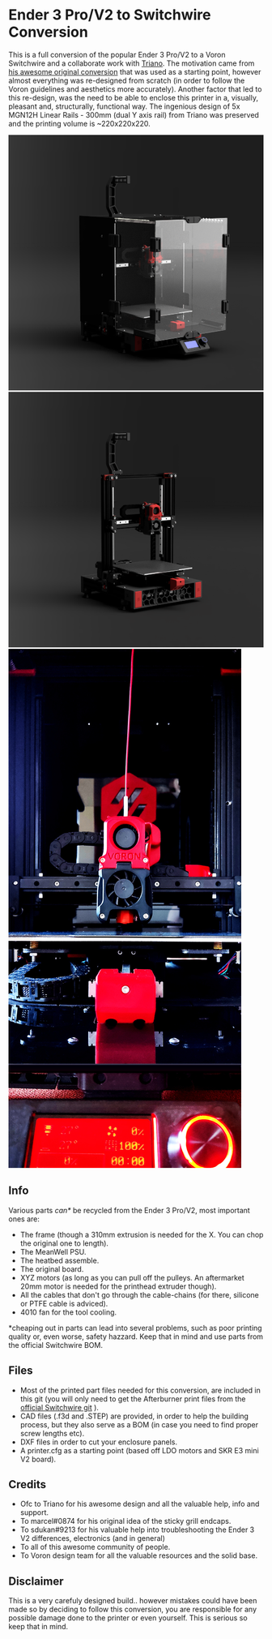 # Ender 3 Pro/V2 to Switchwire Conversion

This is a full conversion of the popular Ender 3 Pro/V2 to a Voron Switchwire and a collaborate work with [Triano](https://github.com/walttriano). The motivation came from [his awesome original conversion](https://github.com/walttriano/VoronUsers/tree/master/printer_mods/Triano/Ender_3Pro_Switchwire) that was used as a starting point, however almost everything was re-designed from scratch (in order to follow the Voron guidelines and aesthetics more accurately). Another factor that led to this re-design, was the need to be able to enclose this printer in a, visually, pleasant and, structurally, functional way. The ingenious design of 5x MGN12H Linear Rails - 300mm (dual Y axis rail) from Triano was preserved and the printing volume is ~220x220x220.

![Home](Images/enclosed.png)
![Home](Images/non_enclosed.png)
![Home](Images/real.png)

## Info

Various parts _can*_ be recycled from the Ender 3 Pro/V2, most important ones are:
- The frame (though a 310mm extrusion is needed for the X. You can chop the original one to length).
- The MeanWell PSU.
- The heatbed assemble.
- The original board.
- XYZ motors (as long as you can pull off the pulleys. An aftermarket 20mm motor is needed for the printhead extruder though).
- All the cables that don't go through the cable-chains (for there, silicone or PTFE cable is adviced).
- 4010 fan for the tool cooling.

*cheaping out in parts can lead into several problems, such as poor printing quality or, even worse, safety hazzard. Keep that in mind and use parts from the official Switchwire BOM.

## Files

- Most of the printed part files needed for this conversion, are included in this git (you will only need to get the Afterburner print files from the [official Switchwire git](https://github.com/VoronDesign/Voron-Switchwire/tree/master/STL/Gantry/XZ_Axis/X_Carriage) ).
- CAD files (.f3d and .STEP) are provided, in order to help the building process, but they also serve as a BOM (in case you need to find proper screw lengths etc).
- DXF files in order to cut your enclosure panels.
- A printer.cfg as a starting point (based off LDO motors and SKR E3 mini V2 board).

## Credits

- Ofc to Triano for his awesome design and all the valuable help, info and support.
- To marcel#0874 for his original idea of the sticky grill endcaps.
- To sdukan#9213 for his valuable help into troubleshooting the Ender 3 V2 differences, electronics (and in general)
- To all of this awesome community of people.
- To Voron design team for all the valuable resources and the solid base.

## Disclaimer

This is a very carefuly designed build.. however mistakes could have been made so by deciding to follow this conversion, you are responsible for any possible damage done to the printer or even yourself. This is serious so keep that in mind.
